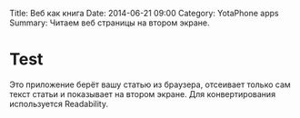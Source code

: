 Title: Веб как книга
Date: 2014-06-21 09:00
Category: YotaPhone apps
Summary: Читаем веб страницы на втором экране.

# Test
Это приложение берёт вашу статью из браузера, отсеивает только сам текст статьи и показывает на втором экране. Для конвертирования используется Readability.
